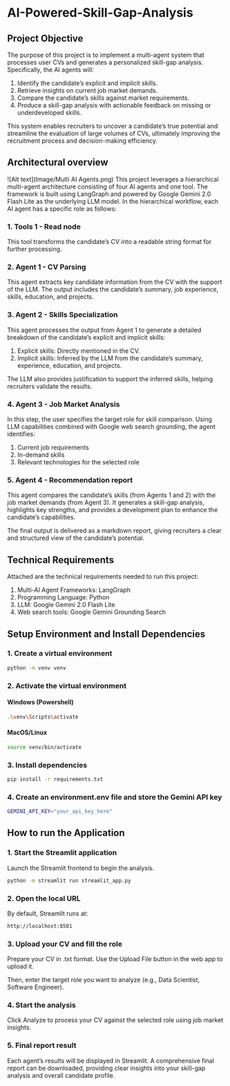 # AI-Powered-Skill-Gap-Analysis

## Project Objective
The purpose of this project is to implement a multi-agent system that processes user CVs and generates a personalized skill-gap analysis. Specifically, the AI agents will:
1. Identify the candidate’s explicit and implicit skills.
2. Retrieve insights on current job market demands.
3. Compare the candidate’s skills against market requirements.
4. Produce a skill-gap analysis with actionable feedback on missing or underdeveloped skills.
   
This system enables recruiters to uncover a candidate’s true potential and streamline the evaluation of large volumes of CVs, ultimately improving the recruitment process and decision-making efficiency.

## Architectural overview
![Alt text](Image/Multi AI Agents.png)
This project leverages a hierarchical multi-agent architecture consisting of four AI agents and one tool. The framework is built using LangGraph and powered by Google Gemini 2.0 Flash Lite as the underlying LLM model.
In the hierarchical workflow, each AI agent has a specific role as follows:

### 1. Tools 1 - Read node
This tool transforms the candidate’s CV into a readable string format for further processing.

### 2. Agent 1 - CV Parsing
This agent extracts key candidate information from the CV with the support of the LLM. The output includes the candidate’s summary, job experience, skills, education, and projects.

### 3. Agent 2 - Skills Specialization
This agent processes the output from Agent 1 to generate a detailed breakdown of the candidate’s explicit and implicit skills:
1. Explicit skills: Directly mentioned in the CV.
2. Implicit skills: Inferred by the LLM from the candidate’s summary, experience, education, and projects.

The LLM also provides justification to support the inferred skills, helping recruiters validate the results.

### 4. Agent 3 - Job Market Analysis
In this step, the user specifies the target role for skill comparison. Using LLM capabilities combined with Google web search grounding, the agent identifies:
1. Current job requirements
2. In-demand skills
3. Relevant technologies for the selected role

### 5. Agent 4 - Recommendation report
This agent compares the candidate’s skills (from Agents 1 and 2) with the job market demands (from Agent 3). It generates a skill-gap analysis, highlights key strengths, and provides a development plan to enhance the candidate’s capabilities.

The final output is delivered as a markdown report, giving recruiters a clear and structured view of the candidate’s potential.

## Technical Requirements
Attached are the technical requirements needed to run this project:
1. Multi-AI Agent Frameworks: LangGraph
2. Programming Language: Python
3. LLM: Google Gemini 2.0 Flash Lite
4. Web search tools: Google Gemini Grounding Search

## Setup Environment and Install Dependencies

### 1. Create a virtual environment
```bash
python -m venv venv
```

### 2. Activate the virtual environment
#### Windows (Powershell)
```bash
.\venv\Scripts\activate
```

#### MacOS/Linux
```bash
source venv/bin/activate
```

### 3. Install dependencies
```bash
pip install -r requirements.txt
```

### 4. Create an environment.env file and store the Gemini API key
```bash
GEMINI_API_KEY="your_api_key_here"
```

## How to run the Application
### 1. Start the Streamlit application
Launch the Streamlit frontend to begin the analysis.
```bash
python -m streamlit run streamlit_app.py
```

### 2. Open the local URL
By default, Streamlit runs at:
```bash
http://localhost:8501
```

### 3. Upload your CV and fill the role
Prepare your CV in .txt format. Use the Upload File button in the web app to upload it.

Then, enter the target role you want to analyze (e.g., Data Scientist, Software Engineer).

### 4. Start the analysis
Click Analyze to process your CV against the selected role using job market insights.

### 5. Final report result
Each agent’s results will be displayed in Streamlit.
A comprehensive final report can be downloaded, providing clear insights into your skill-gap analysis and overall candidate profile.
